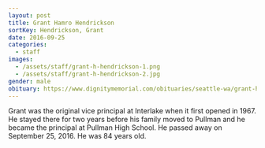 ```yaml
---
layout: post
title: Grant Hamro Hendrickson
sortKey: Hendrickson, Grant
date: 2016-09-25
categories:
  - staff
images:
  - /assets/staff/grant-h-hendrickson-1.png
  - /assets/staff/grant-h-hendrickson-2.jpg
gender: male
obituary: https://www.dignitymemorial.com/obituaries/seattle-wa/grant-hendrickson-7104623
---
```

Grant was the original vice principal at Interlake when it first opened in 1967.  He stayed there for two years before his family moved to Pullman and he became the principal at Pullman High School.  He passed away on September 25, 2016. He was 84 years old.